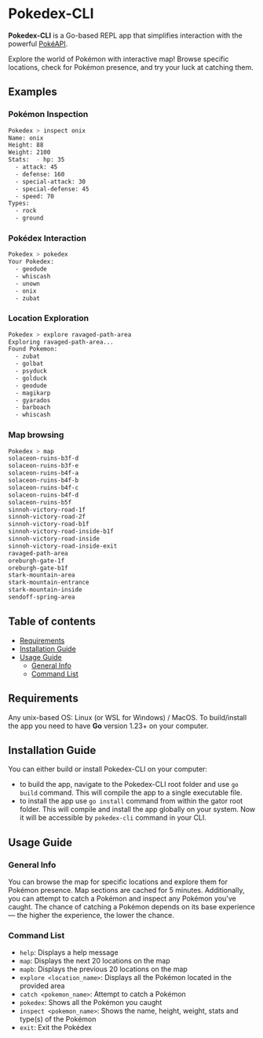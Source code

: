 # Pokedex-CLI

**Pokedex-CLI** is a Go-based REPL app that simplifies interaction with the powerful [PokéAPI](https://pokeapi.co/).

Explore the world of Pokémon with interactive map! Browse specific locations, check for Pokémon presence, and try your luck at catching them.

## Examples

### Pokémon Inspection

```bash
Pokedex > inspect onix
Name: onix
Height: 88
Weight: 2100
Stats:  - hp: 35
  - attack: 45
  - defense: 160
  - special-attack: 30
  - special-defense: 45
  - speed: 70
Types:
  - rock
  - ground
```

### Pokédex Interaction

```bash
Pokedex > pokedex
Your Pokedex:
  - geodude
  - whiscash
  - unown
  - onix
  - zubat
```

### Location Exploration

```bash
Pokedex > explore ravaged-path-area
Exploring ravaged-path-area...
Found Pokemon:
  - zubat
  - golbat
  - psyduck
  - golduck
  - geodude
  - magikarp
  - gyarados
  - barboach
  - whiscash
```

### Map browsing

```bash
Pokedex > map
solaceon-ruins-b3f-d
solaceon-ruins-b3f-e
solaceon-ruins-b4f-a
solaceon-ruins-b4f-b
solaceon-ruins-b4f-c
solaceon-ruins-b4f-d
solaceon-ruins-b5f
sinnoh-victory-road-1f
sinnoh-victory-road-2f
sinnoh-victory-road-b1f
sinnoh-victory-road-inside-b1f
sinnoh-victory-road-inside
sinnoh-victory-road-inside-exit
ravaged-path-area
oreburgh-gate-1f
oreburgh-gate-b1f
stark-mountain-area
stark-mountain-entrance
stark-mountain-inside
sendoff-spring-area
```

## Table of contents

- [Requirements](#requirements)
- [Installation Guide](#installation-guide)
- [Usage Guide](#usage-guide)
  - [General Info](#general-info)
  - [Command List](#command-list)

## Requirements

Any unix-based OS: Linux (or WSL for Windows) / MacOS.
To build/install the app you need to have **Go** version 1.23+ on your computer.

## Installation Guide

You can either build or install Pokedex-CLI on your computer:

- to build the app, navigate to the Pokedex-CLI root folder and use `go build` command. This will compile the app to a single executable file.
- to install the app use `go install` command from within the gator root folder. This will compile and install the app globally on your system. Now it will be accessible by `pokedex-cli` command in your CLI.

## Usage Guide

### General Info

You can browse the map for specific locations and explore them for Pokémon presence. Map sections are cached for 5 minutes. Additionally, you can attempt to catch a Pokémon and inspect any Pokémon you've caught. The chance of catching a Pokémon depends on its base experience — the higher the experience, the lower the chance.

### Command List

- `help`: Displays a help message
- `map`: Displays the next 20 locations on the map
- `mapb`: Displays the previous 20 locations on the map
- `explore <location_name>`: Displays all the Pokémon located in the provided area
- `catch <pokemon_name>`: Attempt to catch a Pokémon
- `pokedex`: Shows all the Pokémon you caught
- `inspect <pokemon_name>`: Shows the name, height, weight, stats and type(s) of the Pokémon
- `exit`: Exit the Pokédex
